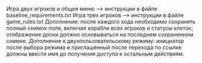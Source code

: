 Игра двух игроков и общее меню --> инструкции в файле baseline_requirements.txt
Игра трех игроков --> инструкции в файле game_rules.txt
Дополнение: после каждого хода необходимо сохранять полный снимок поля, включая корабли всех игроков и статусы клеток; отображение доски должно основываться на последнем сохраненном снимке.
Дополнение к двухпользовательскому режиму: инициатор после выбора режима и приглашённый после перехода по ссылке должны ввести имя до получения доступа к остальным действиям.